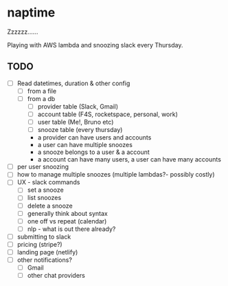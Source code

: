 # naptime

Zzzzzz......


Playing with AWS lambda and snoozing slack every Thursday.


## TODO

* [ ] Read datetimes, duration & other config 
    * [ ] from a file
    * [ ] from a db
        * [ ] provider table (Slack, Gmail)
        * [ ] account table (F4S, rocketspace, personal, work)
        * [ ] user table (Me!, Bruno etc)
        * [ ] snooze table (every thursday)
        * a provider can have users and accounts
        * a user can have multiple snoozes
        * a snooze belongs to a user & a account
        * a account can have many users, a user can have many accounts
* [ ] per user snoozing
* [ ] how to manage multiple snoozes (multiple lambdas?- possibly costly)
* [ ] UX - slack commands
  * [ ] set a snooze
  * [ ] list snoozes
  * [ ] delete a snooze
  * [ ] generally think about syntax
  * [ ] one off vs repeat (calendar)
  * [ ] nlp - what is out there already?
* [ ] submitting to slack
* [ ] pricing (stripe?)
* [ ] landing page (netlify)
* [ ] other notifications? 
  * [ ] Gmail 
  * [ ] other chat providers
